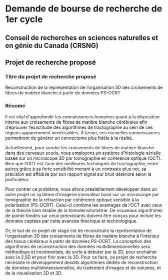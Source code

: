 # Demande de bourse de recherche de 1er cycle

## Conseil de recherches en sciences naturelles et en génie du Canada (CRSNG)

## Projet de recherche proposé

### Titre du projet de recherche proposé

Reconstruction de la représentation de l’organisation 3D des croisements de fibres de matière blanche à partir de données PS-OCRT

### Résumé

Il est vital d'approfondir les connaissances humaines quant à la disposition interne aux croisements de fibres de matière blanche cérébrales afin d’éprouver l’exactitude des algorithmes de tractographie au sein de ces régions apparemment inextricables. À terme, ces nouvelles connaissances permettront de générer un connectome plus fidèle à la réalité.

Actuellement, pour sonder les croisements de fibres de matière blanche dans des cerveaux souris, nous employons un système d’histologie sérielle basée sur un microscope 3D par tomographie en cohérence optique (OCT). Bien que l’OCT est l’une des meilleures techniques de tractographie, entre autres grâce à sa forte sensibilité menant à un contraste plus net, sa précision est affaiblie par son rapport signal sur bruit détérioré selon la profondeur.

Pour contrer ce problème, nous allons préalablement développer dans un autre projet un système d’imagerie innovateur basé sur un microscope par tomographie de la réfraction par cohérence optique sensible à la polarisation (PS-OCRT). Celui-ci combine les avantages de l’OCT avec ceux de la théorie bien établie de la tomodensitométrie. De nouveaux algorithmes de pointe fondés sur ceux préexistants doivent être conçus pour inclure les données captées par cette avancée théorique et technologique.

Or, le but de ce projet de stage est de reconstruire la représentation de l’organisation 3D des croisements de fibres de matière blanche à l’intérieur des tissus cérébraux à partir de données PS-OCRT. La conception des algorithmes de reconstruction des données multidimensionnelles sera méthodique et incrémentale, de sorte à débuter par la 2D, pour enchaîner avec la 2,5D et pour finir avec la 3D. Pour ce faire, ce projet de recherche nécessite le développement desdits algorithmes dédiés de reconstruction de données multidimensionnelles, du traitement d’images et de volumes, et de la visualisation 2D et 3D.
